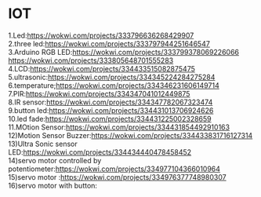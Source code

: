 
# IOT
1.Led:https://wokwi.com/projects/333796636268429907<br>
2.three led:https://wokwi.com/projects/333797944251646547<br>
3.Arduino RGB LED:https://wokwi.com/projects/333799378069226066<br>
                  https://wokwi.com/projects/333805648701555283<br>
4.LCD:https://wokwi.com/projects/334433515082875475<br>
5.ultrasonic:https://wokwi.com/projects/334345224284275284<br>
6.temperature;https://wokwi.com/projects/334346231606149714<br>
7.PIR:https://wokwi.com/projects/334347041012449875<br>
8.IR sensor:https://wokwi.com/projects/334347782067323474<br>
9.button led:https://wokwi.com/projects/334431013706924626<br>
10.led fade:https://wokwi.com/projects/334431225002328659<br>
11.MOtion Sensor:https://wokwi.com/projects/334431854492910163<br>
12)Motion Sensor Buzzer:https://wokwi.com/projects/334433831716127314<br>
13)Ultra Sonic sensor LED:https://wokwi.com/projects/334434440478458452 <br>
14)servo motor controlled by potentiometer:https://wokwi.com/projects/334977104366010964<br>
15)servo motor :https://wokwi.com/projects/334976377748980307<br>
16)servo motor with button:


